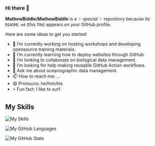 ### Hi there 👋

**MathewBiddle/MathewBiddle** is a ✨ _special_ ✨ repository because its `README.md` (this file) appears on your GitHub profile.

Here are some ideas to get you started:

- 🔭 I’m currently working on hosting workshops and developing opensource training materials.
- 🌱 I’m currently learning how to deploy websites through GitHub.
- 👯 I’m looking to collaborate on biological data management.
- 🤔 I’m looking for help making reusable GitHub Action workflows.
- 💬 Ask me about oceanographic data management.
- 📫 How to reach me: ...
- 😄 Pronouns: he/him/his
- ⚡ Fun fact: I like to surf.

## My Skills

![My Skills](https://skillicons.dev/icons?i=github,git,py,r,bash,markdown,vim,pycharm,docker,latex,anaconda,matlab)

![My GitHub Languages](https://github-readme-stats.vercel.app/api/top-langs/?username=mathewbiddle&layout=compact)

![My GitHub Stats](https://github-readme-stats.vercel.app/api?username=mathewbiddle&show_icons=true&theme=default&show=reviews,discussions_started,discussions_answered,prs_merged,prs_merged_percentage&include_all_commits=true)
